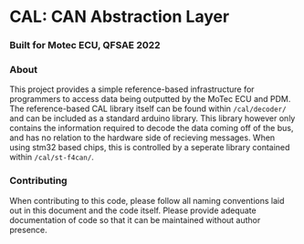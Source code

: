 # CAL: CAN Abstraction Layer

### Built for Motec ECU, QFSAE 2022

### About

This project provides a simple reference-based infrastructure for programmers to access data being outputted by the MoTec ECU and PDM. The reference-based CAL library itself can be found within `/cal/decoder/` and can be included as a standard arduino library. This library however only contains the information required to decode the data coming off of the bus, and has no relation to the hardware side of recieving messages. When using stm32 based chips, this is controlled by a seperate library contained within `/cal/st-f4can/`.

### Contributing

When contributing to this code, please follow all naming conventions laid out in this document and the code itself. Please provide adequate documentation of code so that it can be maintained without author presence.
